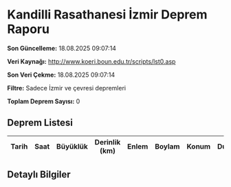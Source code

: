 # Kandilli Rasathanesi İzmir Deprem Raporu

**Son Güncelleme:** 18.08.2025 09:07:14

**Veri Kaynağı:** http://www.koeri.boun.edu.tr/scripts/lst0.asp

**Son Veri Çekme:** 18.08.2025 09:07:14

**Filtre:** Sadece İzmir ve çevresi depremleri

**Toplam Deprem Sayısı:** 0

## Deprem Listesi

| Tarih | Saat | Büyüklük | Derinlik (km) | Enlem | Boylam | Konum | Durum |
|-------|------|----------|---------------|-------|--------|-------|-------|

## Detaylı Bilgiler

